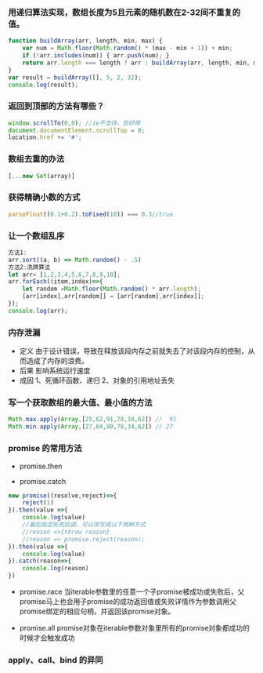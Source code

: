 ### 用递归算法实现，数组长度为5且元素的随机数在2-32间不重复的值。
```js
function buildArray(arr, length, min, max) {
    var num = Math.floor(Math.random() * (max - min + 1)) + min;
    if (!arr.includes(num)) { arr.push(num); }
    return arr.length === length ? arr : buildArray(arr, length, min, max);
}
var result = buildArray([], 5, 2, 32);
console.log(result);
```

### 返回到顶部的方法有哪些？
```js
window.scrollTo(0,0); //ie不支持，但好用
document.documentElement.scrollTop = 0;
location.href += '#';
```
### 数组去重的办法
```js
[...new Set(array)]
```

### 获得精确小数的方式
```js
parseFloat((0.1+0.2).toFixed(10)) === 0.3//true
```

### 让一个数组乱序
```js
方法1:
arr.sort((a, b) => Math.random() - .5)
方法2:洗牌算法
let arr= [1,2,3,4,5,6,7,8,9,10];
arr.forEach((item,index)=>{
    let random =Math.floor(Math.random() * arr.length);
    [arr[index],arr[random]] = [arr[random],arr[index]];
});
console.log(arr);
```

### 内存泄漏
- 定义
由于设计错误，导致在释放该段内存之前就失去了对该段内存的控制，从而造成了内存的浪费。
- 后果
影响系统运行速度
- 成因
1、死循环函数、递归
2、对象的引用地址丢失

### 写一个获取数组的最大值、最小值的方法
```js
Math.max.apply(Array,[25,62,91,78,34,62]) //  91
Math.min.apply(Array,[27,64,90,78,34,62]) // 27
```

### promise 的常用方法
- promise.then

- promise.catch
```js
new promise((resolve,reject)=>{
    reject(1)
}).then(value =>{
    console.log(value)
    //最后指定失败回调，可以改写成以下两种方式
    //reason =>{throw reason}
    //reason => promise.reject(reason);
}).then(value =>{
    console.log(value)
}).catch(reason=>{
    console.log(reason)
})
```

- promise.race
当iterable参数里的任意一个子promise被成功或失败后，父promise马上也会用子promise的成功返回值或失败详情作为参数调用父promise绑定的相应句柄，并返回该promise对象。

- promise.all
promise对象在iterable参数对象里所有的promise对象都成功的时候才会触发成功

### apply、call、bind 的异同
